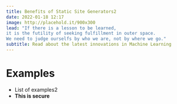 ```yaml
---
title: Benefits of Static Site Generators2
date: 2022-01-18 12:17
image: http://placehold.it/900x300
lead: "If there is a lesson to be learned, 
it is the futility of seeking fulfillment in outer space. 
We need to judge ourselfs by who we are, not by where we go."
subtitle: Read about the latest innovations in Machine Learning
---
```

# Examples

- List of examples2
- **This is secure**
